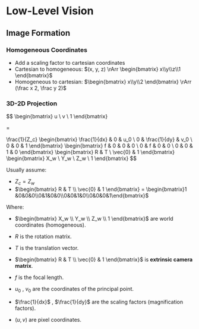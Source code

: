 # Low-Level Vision

## Image Formation

### Homogeneous Coordinates

- Add a scaling factor to cartesian coordinates
- Cartesian to homogeneous: $(x, y, z) \rArr \begin{bmatrix} x\\y\\z\\1 \end{bmatrix}$
- Homogeneous to cartesian:  $\begin{bmatrix} x\\y\\2 \end{bmatrix} \rArr (\frac x 2, \frac y 2)$

### 3D-2D Projection

$$
\begin{bmatrix}
u \\
v \\
1
\end{bmatrix}

=

\frac{1}{Z_c}
\begin{bmatrix}
\frac{1}{dx} & 0 & u_0 \\
0 & \frac{1}{dy} & v_0 \\
0 & 0 & 1
\end{bmatrix}
\begin{bmatrix}
f & 0 & 0 & 0 \\
0 & f & 0 & 0 \\
0 & 0 & 1 & 0
\end{bmatrix}
\begin{bmatrix}
R & T \\
\vec{0} & 1
\end{bmatrix}
\begin{bmatrix}
X_w \\
Y_w \\
Z_w \\
1
\end{bmatrix}
$$

Usually assume:

- $Z_c = Z_w$
- $\begin{bmatrix} R & T \\ \vec{0} & 1 \end{bmatrix} = \begin{bmatrix}1 &0&0&0\\0&1&0&0\\0&0&1&0\\0&0&0&1\end{bmatrix}$

Where:

*   $\begin{bmatrix} X_w \\ Y_w \\ Z_w \\ 1 \end{bmatrix}$ are world coordinates (homogeneous).

*   $R$ is the rotation matrix.

*   $T$ is the translation vector.
*   $\begin{bmatrix} R & T \\ \vec{0} & 1 \end{bmatrix}$ is **extrinsic camera matrix**.

*   $f$ is the focal length.

*   $u_0$ , $v_0$ are the coordinates of the principal point.

*   $\frac{1}{dx}$ , $\frac{1}{dy}$  are the scaling factors (magnification factors).
*   $(u, v)$ are pixel coordinates.
